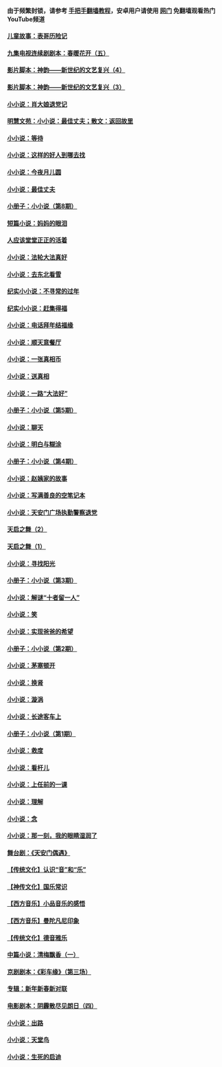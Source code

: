#### 由于频繁封锁，请参考 [手把手翻墙教程](https://github.com/gfw-breaker/guides/wiki/)，安卓用户请使用 [网门](https://github.com/gfw-breaker/nogfw/blob/master/dl.md?t=06081901) 免翻墙观看热门YouTube频道 

#### [儿童故事：表哥历险记](../pages/328/383535.md?t=06081901) 

#### [九集电视连续剧剧本：春暖花开（五）](../pages/328/275919.md?t=06081901) 

#### [影片脚本：神韵——新世纪的文艺复兴（4）](../pages/328/266089.md?t=06081901) 

#### [影片脚本：神韵——新世纪的文艺复兴（3）](../pages/328/266087.md?t=06081901) 

#### [小小说：肖大娘退党记](../pages/328/239807.md?t=06081901) 

#### [明慧文苑：小小说：最佳丈夫；散文：返回故里](../pages/328/3439.md?t=06081901) 

#### [小小说：等待](../pages/328/223927.md?t=06081901) 

#### [小小说：这样的好人到哪去找](../pages/328/209396.md?t=06081901) 

#### [小小说：今夜月儿圆](../pages/328/193588.md?t=06081901) 

#### [小小说：最佳丈夫](../pages/328/190938.md?t=06081901) 

#### [小册子：小小说（第8期）](../pages/328/188202.md?t=06081901) 

#### [短篇小说：妈妈的眼泪](../pages/328/187712.md?t=06081901) 

#### [人应该堂堂正正的活着](../pages/328/182430.md?t=06081901) 

#### [小小说：法轮大法真好](../pages/328/174669.md?t=06081901) 

#### [小小说：去东北看雪](../pages/328/173882.md?t=06081901) 

#### [纪实小小说：不寻常的过年](../pages/328/173187.md?t=06081901) 

#### [纪实小小说：赶集得福](../pages/328/172652.md?t=06081901) 

#### [小小说：电话拜年结福缘](../pages/328/172533.md?t=06081901) 

#### [小小说：顺天意餐厅](../pages/328/170182.md?t=06081901) 

#### [小小说：一张真相币](../pages/328/169410.md?t=06081901) 

#### [小小说：送真相](../pages/328/166713.md?t=06081901) 

#### [小小说：一路“大法好”](../pages/328/162016.md?t=06081901) 

#### [小册子：小小说（第5期）](../pages/328/161131.md?t=06081901) 

#### [小小说：聊天](../pages/328/159640.md?t=06081901) 

#### [小小说：明白与糊涂](../pages/328/158101.md?t=06081901) 

#### [小册子：小小说（第4期）](../pages/328/158006.md?t=06081901) 

#### [小小说：赵姨家的故事](../pages/328/157843.md?t=06081901) 

#### [小小说：写满善良的空笔记本](../pages/328/157382.md?t=06081901) 

#### [小小说：天安门广场执勤警察退党](../pages/328/156982.md?t=06081901) 

#### [天启之舞（2）](../pages/328/153440.md?t=06081901) 

#### [天启之舞（1）](../pages/328/153439.md?t=06081901) 

#### [小小说：寻找阳光](../pages/328/153065.md?t=06081901) 

#### [小册子：小小说（第3期）](../pages/328/151715.md?t=06081901) 

#### [小小说：解谜“十者留一人”](../pages/328/148967.md?t=06081901) 

#### [小小说：笑](../pages/328/148905.md?t=06081901) 

#### [小小说：实现爸爸的希望](../pages/328/148096.md?t=06081901) 

#### [小册子：小小说（第2期）](../pages/328/147214.md?t=06081901) 

#### [小小说：茅塞顿开](../pages/328/147030.md?t=06081901) 

#### [小小说：换肾](../pages/328/146770.md?t=06081901) 

#### [小小说：漩涡](../pages/328/146683.md?t=06081901) 

#### [小小说：长途客车上](../pages/328/145076.md?t=06081901) 

#### [小册子：小小说（第1期）](../pages/328/143963.md?t=06081901) 

#### [小小说：救度](../pages/328/143927.md?t=06081901) 

#### [小小说：看杆儿](../pages/328/142137.md?t=06081901) 

#### [小小说：上任前的一课](../pages/328/140808.md?t=06081901) 

#### [小小说：理解](../pages/328/140476.md?t=06081901) 

#### [小小说：念](../pages/328/139513.md?t=06081901) 

#### [小小说：那一刻，我的眼睛湿润了](../pages/328/138476.md?t=06081901) 

#### [舞台剧：《天安门偶遇》](../pages/328/117155.md?t=06081901) 

#### [【传统文化】认识“音”和“乐”](../pages/328/108667.md?t=06081901) 

#### [【神传文化】国乐常识](../pages/328/104225.md?t=06081901) 

#### [【西方音乐】小品音乐的感悟](../pages/328/102924.md?t=06081901) 

#### [【西方音乐】曼陀凡尼印象](../pages/328/102922.md?t=06081901) 

#### [【传统文化】德音雅乐](../pages/328/102923.md?t=06081901) 

#### [中篇小说：清梅飘香（一）](../pages/328/101058.md?t=06081901) 

#### [京剧剧本：《彩车缘》（第三场）](../pages/328/96434.md?t=06081901) 

#### [专辑：新年新春新对联](../pages/328/94991.md?t=06081901) 

#### [电影剧本：阴霾散尽见朗日（四）](../pages/328/87081.md?t=06081901) 

#### [小小说：出路](../pages/328/84848.md?t=06081901) 

#### [小小说：天堂鸟](../pages/328/83084.md?t=06081901) 

#### [小小说：生死的启迪](../pages/328/70977.md?t=06081901) 


